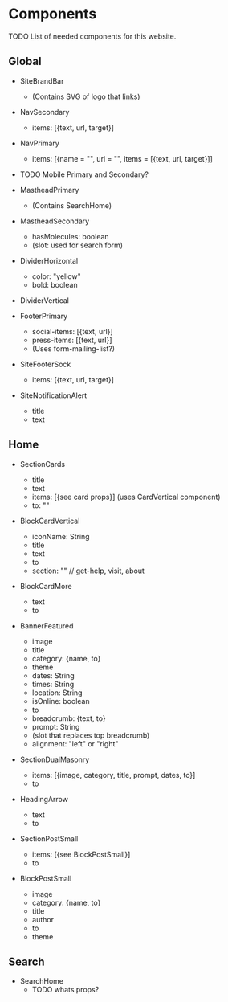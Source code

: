 # Components

TODO List of needed components for this website.

## Global
- SiteBrandBar
    - (Contains SVG of logo that links)

- NavSecondary
    - items: [{text, url, target}]

-   NavPrimary
    - items: [{name = "", url = "", items = [{text, url, target}]]

- TODO Mobile Primary and Secondary?

- MastheadPrimary
    - (Contains SearchHome)

- MastheadSecondary
    - hasMolecules: boolean
    - (slot: used for search form)

- DividerHorizontal
    - color: "yellow"
    - bold: boolean

- DividerVertical

- FooterPrimary
    - social-items: [{text, url}]
    - press-items: [{text, url}]
    - (Uses form-mailing-list?)

- SiteFooterSock
    - items: [{text, url, target}]

- SiteNotificationAlert
    - title
    - text

## Home

- SectionCards
    - title
    - text
    - items: [{see card props}] (uses CardVertical component)
    - to: ""

- BlockCardVertical
    - iconName: String
    - title
    - text
    - to
    - section: "" // get-help, visit, about

- BlockCardMore
    - text
    - to

- BannerFeatured
    - image
    - title
    - category: {name, to}
    - theme
    - dates: String
    - times: String
    - location: String
    - isOnline: boolean
    - to
    - breadcrumb: {text, to}
    - prompt: String
    - (slot that replaces top breadcrumb)
    - alignment: "left" or "right"

- SectionDualMasonry
    - items: [{image, category, title, prompt, dates, to}]
    - to

- HeadingArrow
    - text
    - to

- SectionPostSmall    
    - items: [{see BlockPostSmall}]
    - to

- BlockPostSmall
    - image
    - category: {name, to}
    - title
    - author
    - to
    - theme

## Search

- SearchHome
    - TODO whats props?    
